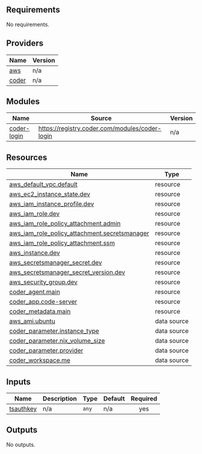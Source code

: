 <!-- BEGIN_TF_DOCS -->

## Requirements

No requirements.

## Providers

| Name                                                   | Version |
| ------------------------------------------------------ | ------- |
| <a name="provider_aws"></a> [aws](#provider_aws)       | n/a     |
| <a name="provider_coder"></a> [coder](#provider_coder) | n/a     |

## Modules

| Name                                                                 | Source                                         | Version |
| -------------------------------------------------------------------- | ---------------------------------------------- | ------- |
| <a name="module_coder-login"></a> [coder-login](#module_coder-login) | https://registry.coder.com/modules/coder-login | n/a     |

## Resources

| Name                                                                                                                                                    | Type        |
| ------------------------------------------------------------------------------------------------------------------------------------------------------- | ----------- |
| [aws_default_vpc.default](https://registry.terraform.io/providers/hashicorp/aws/latest/docs/resources/default_vpc)                                      | resource    |
| [aws_ec2_instance_state.dev](https://registry.terraform.io/providers/hashicorp/aws/latest/docs/resources/ec2_instance_state)                            | resource    |
| [aws_iam_instance_profile.dev](https://registry.terraform.io/providers/hashicorp/aws/latest/docs/resources/iam_instance_profile)                        | resource    |
| [aws_iam_role.dev](https://registry.terraform.io/providers/hashicorp/aws/latest/docs/resources/iam_role)                                                | resource    |
| [aws_iam_role_policy_attachment.admin](https://registry.terraform.io/providers/hashicorp/aws/latest/docs/resources/iam_role_policy_attachment)          | resource    |
| [aws_iam_role_policy_attachment.secretsmanager](https://registry.terraform.io/providers/hashicorp/aws/latest/docs/resources/iam_role_policy_attachment) | resource    |
| [aws_iam_role_policy_attachment.ssm](https://registry.terraform.io/providers/hashicorp/aws/latest/docs/resources/iam_role_policy_attachment)            | resource    |
| [aws_instance.dev](https://registry.terraform.io/providers/hashicorp/aws/latest/docs/resources/instance)                                                | resource    |
| [aws_secretsmanager_secret.dev](https://registry.terraform.io/providers/hashicorp/aws/latest/docs/resources/secretsmanager_secret)                      | resource    |
| [aws_secretsmanager_secret_version.dev](https://registry.terraform.io/providers/hashicorp/aws/latest/docs/resources/secretsmanager_secret_version)      | resource    |
| [aws_security_group.dev](https://registry.terraform.io/providers/hashicorp/aws/latest/docs/resources/security_group)                                    | resource    |
| [coder_agent.main](https://registry.terraform.io/providers/coder/coder/latest/docs/resources/agent)                                                     | resource    |
| [coder_app.code-server](https://registry.terraform.io/providers/coder/coder/latest/docs/resources/app)                                                  | resource    |
| [coder_metadata.main](https://registry.terraform.io/providers/coder/coder/latest/docs/resources/metadata)                                               | resource    |
| [aws_ami.ubuntu](https://registry.terraform.io/providers/hashicorp/aws/latest/docs/data-sources/ami)                                                    | data source |
| [coder_parameter.instance_type](https://registry.terraform.io/providers/coder/coder/latest/docs/data-sources/parameter)                                 | data source |
| [coder_parameter.nix_volume_size](https://registry.terraform.io/providers/coder/coder/latest/docs/data-sources/parameter)                               | data source |
| [coder_parameter.provider](https://registry.terraform.io/providers/coder/coder/latest/docs/data-sources/parameter)                                      | data source |
| [coder_workspace.me](https://registry.terraform.io/providers/coder/coder/latest/docs/data-sources/workspace)                                            | data source |

## Inputs

| Name                                                         | Description | Type  | Default | Required |
| ------------------------------------------------------------ | ----------- | ----- | ------- | :------: |
| <a name="input_tsauthkey"></a> [tsauthkey](#input_tsauthkey) | n/a         | `any` | n/a     |   yes    |

## Outputs

No outputs.

<!-- END_TF_DOCS -->
